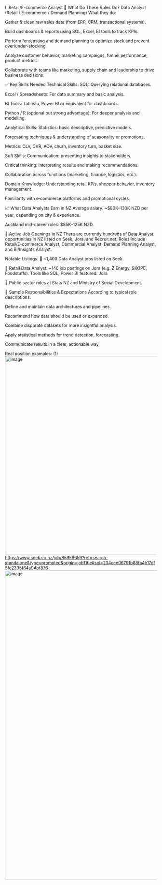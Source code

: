 I .Retail/E-commerce Analyst
🧰 What Do These Roles Do?
 Data Analyst (Retail / E‑commerce / Demand Planning)
What they do:

Gather & clean raw sales data (from ERP, CRM, transactional systems).

Build dashboards & reports using SQL, Excel, BI tools to track KPIs.

Perform forecasting and demand planning to optimize stock and prevent over/under-stocking.

Analyze customer behavior, marketing campaigns, funnel performance, product metrics.

Collaborate with teams like marketing, supply chain and leadership to drive business decisions.


✅ Key Skills Needed
Technical Skills:
SQL: Querying relational databases.

Excel / Spreadsheets: For data summary and basic analysis.

BI Tools: Tableau, Power BI or equivalent for dashboards.

Python / R (optional but strong advantage): For deeper analysis and modelling.


Analytical Skills:
Statistics: basic descriptive, predictive models.

Forecasting techniques & understanding of seasonality or promotions.

Metrics: CLV, CVR, AOV, churn, inventory turn, basket size.


Soft Skills:
Communication: presenting insights to stakeholders.

Critical thinking: interpreting results and making recommendations.

Collaboration across functions (marketing, finance, logistics, etc.).

Domain Knowledge:
Understanding retail KPIs, shopper behavior, inventory management.

Familiarity with e‑commerce platforms and promotional cycles.


📈 What Data Analysts Earn in NZ
Average salary: ~$80K–130K NZD per year, depending on city & experience.

Auckland mid-career roles: $85K–125K NZD.


🔎 Active Job Openings in NZ
There are currently hundreds of Data Analyst opportunities in NZ listed on Seek, Jora, and Recruit.net. Roles include Retail/E-commerce Analyst, Commercial Analyst, Demand Planning Analyst, and BI/Insights Analyst.

Notable Listings:
📌 ~1,400 Data Analyst jobs listed on Seek.


📌 Retail Data Analyst: ~146 job postings on Jora (e.g. Z Energy, SKOPE, Foodstuffs). Tools like SQL, Power BI featured.
Jora

📌 Public sector roles at Stats NZ and Ministry of Social Development.


🧭 Sample Responsibilities & Expectations
According to typical role descriptions:

Define and maintain data architectures and pipelines.

Recommend how data should be used or expanded.

Combine disparate datasets for more insightful analysis.

Apply statistical methods for trend detection, forecasting.

Communicate results in a clear, actionable way.

Real position examples:
(1)<img width="1502" height="656" alt="image" src="https://github.com/user-attachments/assets/7faf5604-cfdf-4c54-a9e9-536155082814" />
   https://www.seek.co.nz/job/85958659?ref=search-standalone&type=promoted&origin=jobTitle#sol=234cce06791b88fa4b17df5fc2335f64a94bf876
   <img width="2123" height="1021" alt="image" src="https://github.com/user-attachments/assets/cc29236b-d6b0-4f79-a241-12e02abcc15c" />


  




